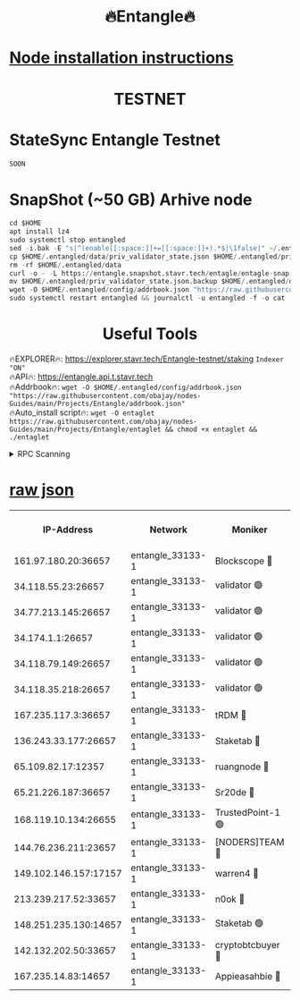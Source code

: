 <h1 align="center"> 🔥Entangle🔥</h1>

[Node installation instructions](https://github.com/obajay/nodes-Guides/tree/main/Projects/Entangle)
=

<h1 align="center"> TESTNET</h1>

# StateSync Entangle Testnet
```python
SOON
```
# SnapShot (~50 GB) Arhive node
```python
cd $HOME
apt install lz4
sudo systemctl stop entangled
sed -i.bak -E "s|^(enable[[:space:]]+=[[:space:]]+).*$|\1false|" ~/.entangled/config/config.toml
cp $HOME/.entangled/data/priv_validator_state.json $HOME/.entangled/priv_validator_state.json.backup
rm -rf $HOME/.entangled/data
curl -o - -L https://entangle.snapshot.stavr.tech/entagle/entagle-snap.tar.lz4 | lz4 -c -d - | tar -x -C $HOME/.entangled --strip-components 2
mv $HOME/.entangled/priv_validator_state.json.backup $HOME/.entangled/data/priv_validator_state.json
wget -O $HOME/.entangled/config/addrbook.json "https://raw.githubusercontent.com/obajay/nodes-Guides/main/Projects/Entangle/addrbook.json"
sudo systemctl restart entangled && journalctl -u entangled -f -o cat
```
 <h1 align="center"> Useful Tools</h1>
 
🔥EXPLORER🔥: https://explorer.stavr.tech/Entangle-testnet/staking        `Indexer "ON"` \
🔥API🔥:      https://entangle.api.t.stavr.tech \
🔥Addrbook🔥: ```wget -O $HOME/.entangled/config/addrbook.json "https://raw.githubusercontent.com/obajay/nodes-Guides/main/Projects/Entangle/addrbook.json"``` \
🔥Auto_install script🔥:  `wget -O entaglet https://raw.githubusercontent.com/obajay/nodes-Guides/main/Projects/Entangle/entaglet && chmod +x entaglet && ./entaglet`


<details>
<summary>RPC Scanning</summary>

<h2 align="center"> We scan nodes in real time every 4 hours. And we provide the final result of RPC endpoints.
We cannot influence the operation of these nodes in any way. </h2>


```python
If Voting Power is higher than 0 --> then the Node is a validator of the network and may be subject to attack and be a potential threat to the chain.
```
```python
We marked such validators with a red symbol
```

</details>

[raw json](https://rpc-check.entangt.stavr.tech/entangt/rpc-entangt-result.json)
=


<table><tr><th>IP-Address</th><th>Network</th><th>Moniker</th><th>Latest Block Height</th><th>Earliest Block Height</th><th>Catching Up</th><th>Tx Index</th><th>Voting Power</th><th>Scan Time</th></tr><tr><td>161.97.180.20:36657</td><td>entangle_33133-1</td><td>Blockscope 🔴</td><td>2689723</td><td>1</td><td>False</td><td>off</td><td>309757544522759</td><td>2024-03-18T01:29:23.796101248UTC</td></tr><tr><td>34.118.55.23:26657</td><td>entangle_33133-1</td><td>validator 🟢</td><td>2689724</td><td>1</td><td>False</td><td>on</td><td>0</td><td>2024-03-18T01:29:26.473577418UTC</td></tr><tr><td>34.77.213.145:26657</td><td>entangle_33133-1</td><td>validator 🟢</td><td>2689724</td><td>1</td><td>False</td><td>on</td><td>0</td><td>2024-03-18T01:29:29.072962216UTC</td></tr><tr><td>34.174.1.1:26657</td><td>entangle_33133-1</td><td>validator 🟢</td><td>2689725</td><td>1</td><td>False</td><td>on</td><td>0</td><td>2024-03-18T01:29:29.755089945UTC</td></tr><tr><td>34.118.79.149:26657</td><td>entangle_33133-1</td><td>validator 🟢</td><td>2689727</td><td>1</td><td>False</td><td>on</td><td>0</td><td>2024-03-18T01:29:51.337282154UTC</td></tr><tr><td>34.118.35.218:26657</td><td>entangle_33133-1</td><td>validator 🟢</td><td>2622113</td><td>1</td><td>False</td><td>on</td><td>0</td><td>2024-03-18T01:29:55.929231933UTC</td></tr><tr><td>167.235.117.3:36657</td><td>entangle_33133-1</td><td>tRDM 🔴</td><td>2689729</td><td>1</td><td>False</td><td>on</td><td>216776925020225</td><td>2024-03-18T01:29:56.198702268UTC</td></tr><tr><td>136.243.33.177:26657</td><td>entangle_33133-1</td><td>Staketab 🔴</td><td>2689726</td><td>660001</td><td>False</td><td>on</td><td>181152470618817</td><td>2024-03-18T01:29:42.683063995UTC</td></tr><tr><td>65.109.82.17:12357</td><td>entangle_33133-1</td><td>ruangnode 🔴</td><td>2689723</td><td>1312001</td><td>False</td><td>off</td><td>661261205895222</td><td>2024-03-18T01:29:24.140142616UTC</td></tr><tr><td>65.21.226.187:36657</td><td>entangle_33133-1</td><td>Sr20de 🔴</td><td>2689723</td><td>2049001</td><td>False</td><td>off</td><td>29534655065001</td><td>2024-03-18T01:29:21.264644759UTC</td></tr><tr><td>168.119.10.134:26655</td><td>entangle_33133-1</td><td>TrustedPoint-1 🟢</td><td>2689729</td><td>2268001</td><td>False</td><td>off</td><td>0</td><td>2024-03-18T01:29:56.411780372UTC</td></tr><tr><td>144.76.236.211:23657</td><td>entangle_33133-1</td><td>[NODERS]TEAM 🔴</td><td>2689726</td><td>2304001</td><td>False</td><td>off</td><td>26809518609480680</td><td>2024-03-18T01:29:42.474608481UTC</td></tr><tr><td>149.102.146.157:17157</td><td>entangle_33133-1</td><td>warren4 🔴</td><td>2689726</td><td>2558001</td><td>False</td><td>on</td><td>505849050783707</td><td>2024-03-18T01:29:40.217124956UTC</td></tr><tr><td>213.239.217.52:33657</td><td>entangle_33133-1</td><td>n0ok 🔴</td><td>2689727</td><td>2589727</td><td>False</td><td>off</td><td>46611081777498279</td><td>2024-03-18T01:29:49.003359257UTC</td></tr><tr><td>148.251.235.130:14657</td><td>entangle_33133-1</td><td>Staketab 🟢</td><td>2689723</td><td>2617001</td><td>False</td><td>off</td><td>0</td><td>2024-03-18T01:29:20.939014619UTC</td></tr><tr><td>142.132.202.50:33657</td><td>entangle_33133-1</td><td>cryptobtcbuyer 🔴</td><td>2689723</td><td>2619001</td><td>False</td><td>off</td><td>38886577247155343</td><td>2024-03-18T01:29:23.538037801UTC</td></tr><tr><td>167.235.14.83:14657</td><td>entangle_33133-1</td><td>Appieasahbie 🔴</td><td>2689729</td><td>2666001</td><td>False</td><td>on</td><td>43265832790044774</td><td>2024-03-18T01:29:55.633876352UTC</td></tr></table>
